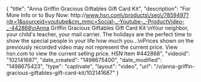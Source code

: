 {
    "title": "Anna Griffin Gracious Giftables Gift Card Kit",
    "description": "For More Info or to Buy Now: http:\/\/www.hsn.com\/products\/seo\/7859497?rdr=1&sourceid=youtube&cm_mmc=Social-_-Youtube-_-ProductVideo-_-442868\nAnna Griffin Gracious Giftables Gift Card Kit  \nYour neighbor, your child's teacher, your mail carrier. The holidays are the perfect time to show the special people in your life how much you...\nPrices shown on the previously recorded video may not represent the current price.  View hsn.com to view the current selling price. HSN Item #442868",
    "videoid": "102141687",
    "date_created": "1498675400",
    "date_modified": "1498675423",
    "type": "captivate",
    "layout": "video",
    "url": "\/v\/anna-griffin-gracious-giftables-gift-card-kit\/102141687"
}